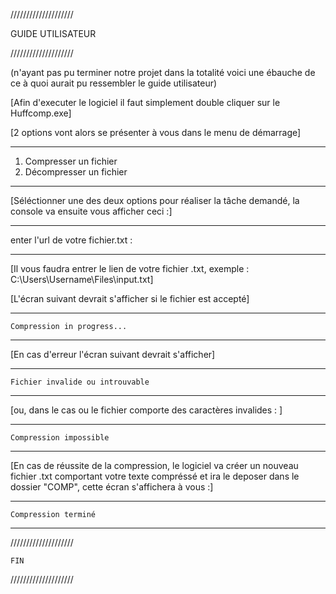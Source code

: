 ////////////////////

GUIDE UTILISATEUR

////////////////////

(n'ayant pas pu terminer notre projet dans la totalité voici une ébauche de ce à quoi aurait pu ressembler le guide utilisateur)

[Afin d'executer le logiciel il faut simplement double cliquer sur le Huffcomp.exe]

[2 options vont alors se présenter à vous dans le menu de démarrage]

----------------------------

1. Compresser un fichier 
2. Décompresser un fichier 

----------------------------

[Séléctionner une des deux options pour réaliser la tâche demandé, la console va ensuite vous afficher ceci :]

-----------------------------------

enter l'url de votre fichier.txt :

-----------------------------------

[Il vous faudra entrer le lien de votre fichier .txt, exemple : 
C:\Users\Username\Files\input.txt]

[L'écran suivant devrait s'afficher si le fichier est accepté]

----------------------------------------------

	Compression in progress...

----------------------------------------------

[En cas d'erreur l'écran suivant devrait s'afficher]

----------------------------------------------

	Fichier invalide ou introuvable 

---------------------------------------------- 

[ou, dans le cas ou le fichier comporte des caractères invalides : ]

----------------------------------------------

	Compression impossible
	
---------------------------------------------- 

[En cas de réussite de la compression, le logiciel va créer un nouveau fichier .txt comportant votre texte compréssé et ira le deposer dans le dossier "COMP", cette écran s'affichera à vous :]

----------------------------------------------

	Compression terminé 
	
----------------------------------------------

////////////////////

	FIN

////////////////////





